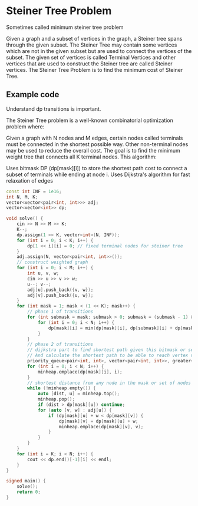 # Steiner Tree Problem

Sometimes called minimum steiner tree problem

Given a graph and a subset of vertices in the graph, a Steiner tree spans through the given subset. The Steiner Tree may contain some vertices which are not in the given subset but are used to connect the vertices of the subset.  The given set of vertices is called Terminal Vertices and other vertices that are used to construct the Steiner tree are called Steiner vertices.  The Steiner Tree Problem is to find the minimum cost of Steiner Tree.

## Example code

Understand dp transitions is important. 

The Steiner Tree problem is a well-known combinatorial optimization problem where:

Given a graph with N nodes and M edges, certain nodes called terminals must be connected in the shortest possible way.
Other non-terminal nodes may be used to reduce the overall cost.
The goal is to find the minimum weight tree that connects all K terminal nodes.
This algorithm:

Uses bitmask DP (dp[mask][i]) to store the shortest path cost to connect a subset of terminals while ending at node i.
Uses Dijkstra's algorithm for fast relaxation of edges

```cpp
const int INF = 1e16;
int N, M, K;
vector<vector<pair<int, int>>> adj;
vector<vector<int>> dp;

void solve() {
    cin >> N >> M >> K;
    K--;
    dp.assign(1 << K, vector<int>(N, INF));
    for (int i = 0; i < K; i++) {
        dp[1 << i][i] = 0; // fixed terminal nodes for steiner tree
    }
    adj.assign(N, vector<pair<int, int>>());
    // construct weighted graph
    for (int i = 0; i < M; i++) {
        int u, v, w;
        cin >> u >> v >> w;
        u--; v--;
        adj[u].push_back({v, w});
        adj[v].push_back({u, w});
    }
    for (int mask = 1; mask < (1 << K); mask++) {
        // phase 1 of transitions
        for (int submask = mask; submask > 0; submask = (submask - 1) & mask) {
            for (int i = 0; i < N; i++) {
                dp[mask][i] = min(dp[mask][i], dp[submask][i] + dp[mask - submask][i]); // mask - submask works because it is a submask, this gets the set difference
            }
        }
        // phase 2 of transitions
        // dijkstra part to find shortest path given this bitmask or set of elements in a steiner tree
        // And calculate the shortest path to be able to reach vertex v.
        priority_queue<pair<int, int>, vector<pair<int, int>>, greater<pair<int, int>>> minheap;
        for (int i = 0; i < N; i++) {
            minheap.emplace(dp[mask][i], i);
        }
        // shortest distance from any node in the mask or set of nodes (steiner tree) to any other node outside of the current steiner tree. 
        while (!minheap.empty()) {
            auto [dist, u] = minheap.top();
            minheap.pop();
            if (dist > dp[mask][u]) continue;
            for (auto [v, w] : adj[u]) {
                if (dp[mask][u] + w < dp[mask][v]) {
                    dp[mask][v] = dp[mask][u] + w;
                    minheap.emplace(dp[mask][v], v);
                }
            }
        }
    }
    for (int i = K; i < N; i++) {
        cout << dp.end()[-1][i] << endl;
    }
}

signed main() {
    solve();
    return 0;
}
```